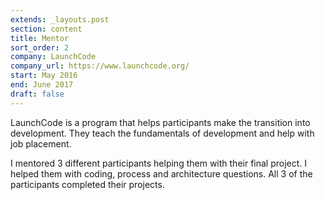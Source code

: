 ```yaml
---
extends: _layouts.post
section: content
title: Mentor
sort_order: 2
company: LaunchCode
company_url: https://www.launchcode.org/
start: May 2016
end: June 2017
draft: false
---
```

LaunchCode is a program that helps participants make the transition into development. They teach the fundamentals of development and help with job placement.

I mentored 3 different participants helping them with their final project. I helped them with coding, process and architecture questions. All 3 of the participants completed their projects.
